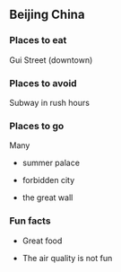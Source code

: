 ## Beijing China

### Places to eat

Gui Street (downtown)

### Places to avoid

Subway in rush hours

### Places to go

Many

- summer palace

- forbidden city

- the great wall


### Fun facts

* Great food

* The air quality is not fun

